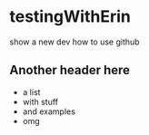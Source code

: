 # testingWithErin
show a new dev how to use github

## Another header here
* a list
* with stuff
* and examples
* omg
